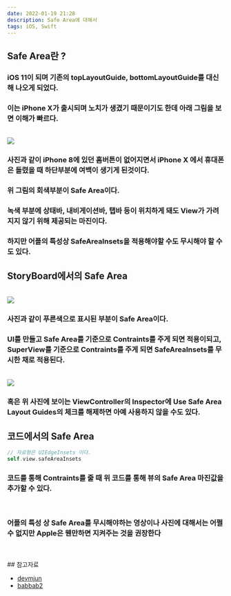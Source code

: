 ```yaml
---
date: 2022-01-19 21:28
description: Safe Area에 대해서
tags: iOS, Swift
---
```


## Safe Area란 ?

### iOS 11이 되며 기존의 <b class="bold">topLayoutGuide</b>, <b class="bold">bottomLayoutGuide</b>를 대신해 나오게 되었다.
### 이는 <b class="heavy">iPhone X</b>가 출시되며 노치가 생겼기 때문이기도 한데 아래 그림을 보면 이해가 빠르다.

<br/>
<img src="/images/safeareaImage.png"/>
<br/>

### 사진과 같이 <b class="heavy">iPhone 8</b>에 있던 홈버튼이 없어지면서 <b class="heavy">iPhone X</b> 에서 휴대폰은 돌렸을 때 하단부분에 여백이 생기게 된것이다. 
### 위 그림의 회색부분이 <b class="heavy">Safe Area</b>이다.
### 녹색 부분에 상태바, 내비게이션바, 탭바 등이 위치하게 돼도 View가 가려지지 않기 위해 제공되는 마진이다.
### 하지만 어플의 특성상 <b class="bold">SafeAreaInsets</b>을 적용해야할 수도 무시해야 할 수도 있다.

## StoryBoard에서의 Safe Area

<br/>
<img src="/images/storyboardsafeareaImage.png"/>
<br/>

### 사진과 같이 푸른색으로 표시된 부분이 <b class="heavy">Safe Area</b>이다.
### UI를 만들고 <b class="heavy">Safe Area</b>를 기준으로 <b class="heavy">Contraints</b>를 주게 되면 적용이되고, <b class="heavy">SuperView</b>를 기준으로 <b class="heavy">Contraints</b>를 주게 되면 <b class="heady">SafeAreaInsets</b>를 무시한 채로 적용된다.

<br/>
<img src="/images/inspectorsafeareaImage.png"/>
<br/>

### 혹은 위 사진에 보이는 <b class="heavy">ViewController</b>의 <b class="heavy">Inspector</b>에 <b class="heavy">Use Safe Area Layout Guides</b>의 체크를 해제하면 아예 사용하지 않을 수도 있다.

## 코드에서의 Safe Area

```swift
// 자료형은 UIEdgeInsets 이다.
self.view.safeAreaInsets
```

### 코드를 통해 <b class="heavy">Contraints</b>를 줄 때 위 코드를 통해 뷰의 <b class="heavy">Safe Area</b> 마진값을 추가할 수 있다.

<br/>

### 어플의 특성 상 Safe Area를 무시해야하는 영상이나 사진에 대해서는 어쩔 수 없지만 Apple은 웬만하면 지켜주는 것을 권장한다 

<br/>
<br/>
## 참고자료
<ul>
<li>
    <a href="https://devmjun.github.io/archive/SafeArea_1">devmjun</a>
</li>
<li>
    <a href="https://babbab2.tistory.com/134">babbab2</a>
</li>
</ul>

